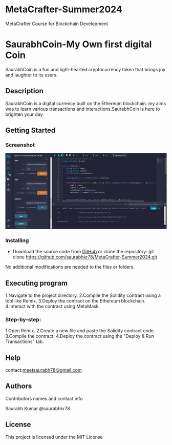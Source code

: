 # MetaCrafter-Summer2024
MetaCrafter Course for Blockchain Development

# SaurabhCoin-My Own first digital Coin

SaurabhCoin is a fun and light-hearted cryptocurrency token that brings joy and laughter to its users.

## Description

SaurabhCoin is a digital currency built on the Ethereum blockchain. my aims was to learn various transactions and interactions.SaurabhCoin is here to brighten your day.

## Getting Started

### Screenshot
![SaurabhCoin Screenshot](image.png)

### Installing

* Download the source code from [GitHub](https://github.com/saurabhkr78/MetaCrafter-Summer2024.git) or clone the repository: git clone https://github.com/saurabhkr78/MetaCrafter-Summer2024.git

No additional modifications are needed to the files or folders.

## Executing program
1.Navigate to the project directory.
2.Compile the Solidity contract using a tool like Remix.
3.Deploy the contract on the Ethereum blockchain.
4.Interact with the contract using MetaMask.

### Step-by-step:
1.Open Remix.
2.Create a new file and paste the Solidity contract code.
3.Compile the contract.
4.Deploy the contract using the "Deploy & Run Transactions" tab.

## Help
contact:meetsaurabh78@gmail.com

## Authors
Contributors names and contact info

Saurabh Kumar
@saurabhkr78

## License
This project is licensed under the MIT License





